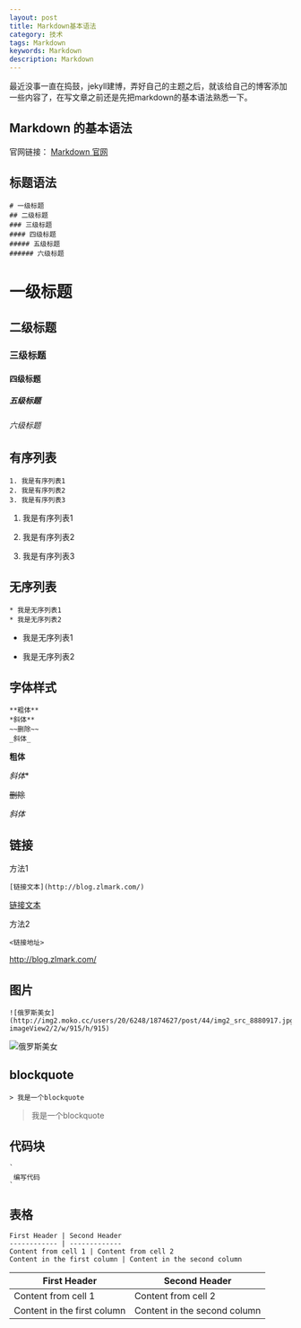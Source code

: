```yaml
---
layout: post
title: Markdown基本语法
category: 技术
tags: Markdown
keywords: Markdown
description: Markdown
---
```


最近没事一直在捣鼓，jekyll建博，弄好自己的主题之后，就该给自己的博客添加一些内容了，在写文章之前还是先把markdown的基本语法熟悉一下。

## Markdown 的基本语法
官网链接： [Markdown 官网](https://guides.github.com/features/mastering-markdown/)

## 标题语法

```
# 一级标题
## 二级标题
### 三级标题
#### 四级标题
##### 五级标题
###### 六级标题
```

# 一级标题

## 二级标题

### 三级标题

#### 四级标题

##### 五级标题

###### 六级标题


## 有序列表
```
1. 我是有序列表1
2. 我是有序列表2
3. 我是有序列表3
```
1. 我是有序列表1

2. 我是有序列表2

3. 我是有序列表3


## 无序列表
```
* 我是无序列表1
* 我是无序列表2
```
* 我是无序列表1

* 我是无序列表2


## 字体样式
```
**粗体**
*斜体**
~~删除~~
_斜体_
```
**粗体**

*斜体**

~~删除~~

_斜体_


## 链接
方法1

```
[链接文本](http://blog.zlmark.com/)
```
[链接文本](http://blog.zlmark.com/)

方法2

```
<链接地址>
```
<http://blog.zlmark.com/>


## 图片
```
![俄罗斯美女](http://img2.moko.cc/users/20/6248/1874627/post/44/img2_src_8880917.jpg?imageView2/2/w/915/h/915)
```
![俄罗斯美女](http://img2.moko.cc/users/20/6248/1874627/post/44/img2_src_8880917.jpg?imageView2/2/w/915/h/915)


## blockquote

```
> 我是一个blockquote
```
> 我是一个blockquote


## 代码块
```
`
 编写代码
`
```

## 表格

```
First Header | Second Header
------------ | -------------
Content from cell 1 | Content from cell 2
Content in the first column | Content in the second column
```


First Header | Second Header
------------ | -------------
Content from cell 1 | Content from cell 2
Content in the first column | Content in the second column












